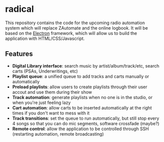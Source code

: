 # radical

This repository contains the code for the upcoming radio automation system which will replace ZAutomate and the online logbook. It will be based on the [Electron](http://electron.atom.io/) framework, which will allow us to build the application with HTML/CSS/Javascript.

## Features

- __Digital Library interface__: search music by artist/album/track/etc, search carts (PSAs, Underwritings, etc)
- __Playlist queue__: a unified queue to add tracks and carts manually or automatically
- __Preload playlists__: allow users to create playlists through their user accout and use them during their show
- __Track automation__: generate playlists when no one is in the studio, or when you're just feeling lazy
- __Cart automation__: allow carts to be inserted automatically at the right times if you don't want to mess with it
- __Track transitions__: set the queue to run automatically, but still stop every 4 songs so that you can do mic segments, software crossfade (maybe?)
- __Remote control__: allow the application to be controlled through SSH (restarting automation, remote broadcasting)
